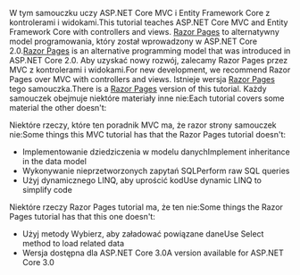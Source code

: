 <span data-ttu-id="15ce7-101">W tym samouczku uczy ASP.NET Core MVC i Entity Framework Core z kontrolerami i widokami.</span><span class="sxs-lookup"><span data-stu-id="15ce7-101">This tutorial teaches ASP.NET Core MVC and Entity Framework Core with controllers and views.</span></span> <span data-ttu-id="15ce7-102">[Razor Pages](xref:razor-pages/index) to alternatywny model programowania, który został wprowadzony w ASP.NET Core 2.0.</span><span class="sxs-lookup"><span data-stu-id="15ce7-102">[Razor Pages](xref:razor-pages/index) is an alternative programming model that was introduced in ASP.NET Core 2.0.</span></span> <span data-ttu-id="15ce7-103">Aby uzyskać nowy rozwój, zalecamy Razor Pages przez MVC z kontrolerami i widokami.</span><span class="sxs-lookup"><span data-stu-id="15ce7-103">For new development, we recommend Razor Pages over MVC with controllers and views.</span></span> <span data-ttu-id="15ce7-104">Istnieje wersja [Razor Pages](xref:data/ef-rp/intro) tego samouczka.</span><span class="sxs-lookup"><span data-stu-id="15ce7-104">There is a [Razor Pages](xref:data/ef-rp/intro) version of this tutorial.</span></span> <span data-ttu-id="15ce7-105">Każdy samouczek obejmuje niektóre materiały inne nie:</span><span class="sxs-lookup"><span data-stu-id="15ce7-105">Each tutorial covers some material the other doesn't:</span></span>

<span data-ttu-id="15ce7-106">Niektóre rzeczy, które ten poradnik MVC ma, że razor strony samouczek nie:</span><span class="sxs-lookup"><span data-stu-id="15ce7-106">Some things this MVC tutorial has that the Razor Pages tutorial doesn't:</span></span>

* <span data-ttu-id="15ce7-107">Implementowanie dziedziczenia w modelu danych</span><span class="sxs-lookup"><span data-stu-id="15ce7-107">Implement inheritance in the data model</span></span>
* <span data-ttu-id="15ce7-108">Wykonywanie nieprzetworzonych zapytań SQL</span><span class="sxs-lookup"><span data-stu-id="15ce7-108">Perform raw SQL queries</span></span>
* <span data-ttu-id="15ce7-109">Użyj dynamicznego LINQ, aby uprościć kod</span><span class="sxs-lookup"><span data-stu-id="15ce7-109">Use dynamic LINQ to simplify code</span></span>
 
<span data-ttu-id="15ce7-110">Niektóre rzeczy Razor Pages tutorial ma, że ten nie:</span><span class="sxs-lookup"><span data-stu-id="15ce7-110">Some things the Razor Pages tutorial has that this one doesn't:</span></span>

* <span data-ttu-id="15ce7-111">Użyj metody Wybierz, aby załadować powiązane dane</span><span class="sxs-lookup"><span data-stu-id="15ce7-111">Use Select method to load related data</span></span>
* <span data-ttu-id="15ce7-112">Wersja dostępna dla ASP.NET Core 3.0</span><span class="sxs-lookup"><span data-stu-id="15ce7-112">A version available for ASP.NET Core 3.0</span></span>

